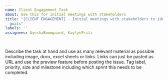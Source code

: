 ```yaml
---
name: Client Engagement Task
about: Use this for initial meetings with stakeholders
title: "[CLIENT ENGAGEMENT] - Initial meetings with stakeholders to identify project
  goals"
labels: ''
assignees: AyeshaBoomgaard, KaylynFritz

---
```


Describe the task at hand and use as many relevant material as possible including image, docx, excel sheets or links. Links can just be pasted as URL and use the preview feature before posting the issue. Tag label, priority, size and milestone including which sprint this needs to be completed.
